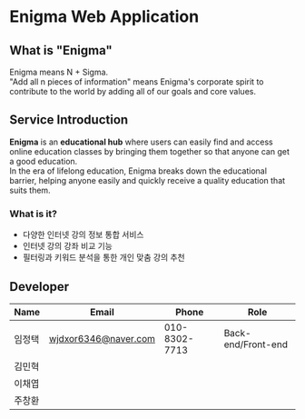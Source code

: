 # Enigma Web Application

## What is "Enigma"
Enigma means N + Sigma.     
"Add all n pieces of information" means Enigma's corporate spirit to contribute to the world by adding all of our goals and core values.    

## Service Introduction
__Enigma__ is an __educational hub__ where users can easily find and access online education classes by bringing them together so that anyone can get a good education.    
In the era of lifelong education, Enigma breaks down the educational barrier, helping anyone easily and quickly receive a quality education that suits them. 

### What is it?
+ 다양한 인터넷 강의 정보 통합 서비스
+ 인터넷 강의 강좌 비교 기능
+ 필터링과 키워드 분석을 통한 개인 맞춤 강의 추천


## Developer

|Name|Email|Phone|Role|
|----|-----|-----|----|
|임정택|wjdxor6346@naver.com|010-8302-7713|Back-end/Front-end|
|김민혁|                   |                   |
|이채엽|                    |                    |
|주창환|                    |                    |
